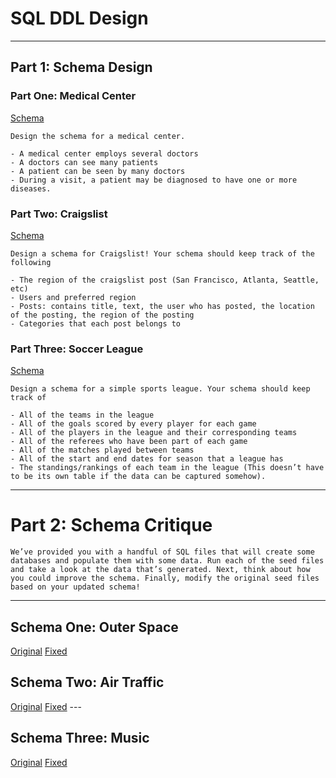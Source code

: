 # SQL DDL Design
---
## Part 1: **Schema Design**

### **Part One: Medical Center**
[Schema](medical_center.sql)
```
Design the schema for a medical center.

- A medical center employs several doctors
- A doctors can see many patients
- A patient can be seen by many doctors
- During a visit, a patient may be diagnosed to have one or more diseases.
```
### **Part Two: Craigslist**
[Schema](craiglist.sql)
```
Design a schema for Craigslist! Your schema should keep track of the following

- The region of the craigslist post (San Francisco, Atlanta, Seattle, etc)
- Users and preferred region
- Posts: contains title, text, the user who has posted, the location of the posting, the region of the posting
- Categories that each post belongs to
```
### **Part Three: Soccer League**
[Schema](soccer_league.sql)
```
Design a schema for a simple sports league. Your schema should keep track of

- All of the teams in the league
- All of the goals scored by every player for each game
- All of the players in the league and their corresponding teams
- All of the referees who have been part of each game
- All of the matches played between teams
- All of the start and end dates for season that a league has
- The standings/rankings of each team in the league (This doesn’t have to be its own table if the data can be captured somehow).
```
---
# Part 2: **Schema Critique**
```
We’ve provided you with a handful of SQL files that will create some databases and populate them with some data. Run each of the seed files and take a look at the data that’s generated. Next, think about how you could improve the schema. Finally, modify the original seed files based on your updated schema!
```
---
## Schema One: Outer Space
[Original](outer_space.sql)
[Fixed](outer_space_fixed.sql)
​
## Schema Two: Air Traffic
[Original](air_traffic.sql)
[Fixed](air_traffic_fixed.sql)
​---
## Schema Three: Music
[Original](music.sql)
[Fixed](music_fixed.sql)
